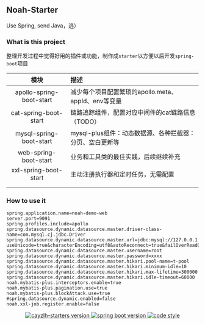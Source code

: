 

## Noah-Starter

Use Spring, send Java，逃）

### What is this project

整理开发过程中觉得好用的插件或功能，制作成`starter`以方便以后开发`spring-boot`项目

|           模块           | 描述                                                     |
| :----------------------: | :------------------------------------------------------- |
| apollo-spring-boot-start | 减少每个项目配置繁琐的apollo.meta、appId、env等变量      |
|  cat-spring-boot-start   | 链路追踪组件，配置对应中间件的cat链路信息（TODO）        |
| mysql-spring-boot-start  | mysql-plus组件：动态数据源、各种拦截器：分页、空白更新等 |
|  web-spring-boot-start   | 业务和工具类的最佳实践，后续继续补充                     |
|  xxl-spring-boot-start   | 主动注册执行器和定时任务，无需配置                       |
|                          |                                                          |
|                          |                                                          |

### How to use it

```properties
spring.application.name=noah-demo-web
server.port=9091
spring.profiles.include=apollo
spring.datasource.dynamic.datasource.master.driver-class-name=com.mysql.cj.jdbc.Driver
spring.datasource.dynamic.datasource.master.url=jdbc:mysql://127.0.0.1:3306/noah?useUnicode=true&characterEncoding=utf8&autoReconnect=true&failOverReadOnly=false&allowMultiQueries=true&useSSL=false&serverTimezone=Asia/Shanghai&useAffectedRows=true
spring.datasource.dynamic.datasource.master.username=root
spring.datasource.dynamic.datasource.master.password=xxxx
spring.datasource.dynamic.datasource.master.hikari.pool-name=t-pool
spring.datasource.dynamic.datasource.master.hikari.minimum-idle=10
spring.datasource.dynamic.datasource.master.hikari.max-lifetime=300000
spring.datasource.dynamic.datasource.master.hikari.idle-timeout=60000
noah.mybatis-plus.interceptors.enable=true
noah.mybatis-plus.pagination.use=true
noah.mybatis-plus.blockAttack.use=true
#spring.datasource.dynamic.enabled=false
noah.xxl-job.register.enable=false
```

<p align="center">  
  <a href="https://github.com/Codeprh/noah-starter">
    <img alt="cayzlh-starters version" src="https://img.shields.io/badge/noah--starter-1.0.x-blue">
  </a>
  <a href="https://github.com/spring-projects/spring-boot">
    <img alt="spring boot version" src="https://img.shields.io/badge/spring%20boot-2.2.1.RELEASE-brightgreen">
  </a>
  <a href="https://github.com/Codeprh/noah-starter/blob/main/LICENSE">
    <img alt="code style" src="https://img.shields.io/github/license/cayzlh/noah-starter">
  </a>
</p>
